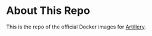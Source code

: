 # About This Repo

This is the repo of the official Docker images for [Artillery](https://artillery.io).
